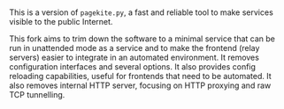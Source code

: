 #  #

This is a version of `pagekite.py`, a fast and reliable tool to make 
services visible to the public Internet.

This fork aims to trim down the software to a minimal service that
can be run in unattended mode as a service and to make the frontend
(relay servers) easier to integrate in an automated environment. It
removes configuration interfaces and several options. It also
provides config reloading capabilities, useful for frontends
that need to be automated. It also removes internal HTTP server,
focusing on HTTP proxying and raw TCP tunnelling.

 
